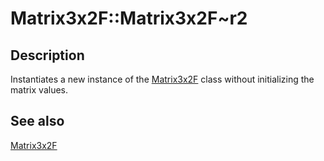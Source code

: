 # Matrix3x2F::Matrix3x2F~r2

## Description

Instantiates a new instance of the [Matrix3x2F](https://learn.microsoft.com/windows/desktop/api/d2d1helper/nl-d2d1helper-matrix3x2f) class without initializing the matrix values.

## See also

[Matrix3x2F](https://learn.microsoft.com/windows/desktop/api/d2d1helper/nl-d2d1helper-matrix3x2f)